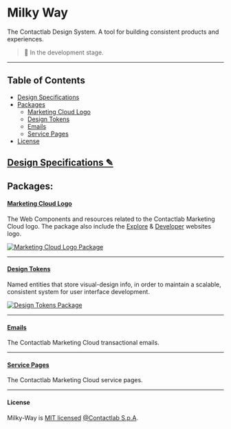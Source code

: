 # Milky Way

The Contactlab Design System. A tool for building consistent products and experiences.

> 🚧 In the development stage.

---

## Table of Contents

- [Design Specifications][design-specs-url]
- [Packages](#packages)
  - [Marketing Cloud Logo][marketing-cloud-logo-url]
  - [Design Tokens][design-tokens-url]
  - [Emails][emails-url]
  - [Service Pages][service-pages-url]
- [License](#license)

## [Design Specifications ✎][design-specs-url]

## Packages:

#### [Marketing Cloud Logo][marketing-cloud-logo-url]

The Web Components and resources related to the Contactlab Marketing Cloud logo. The package also include the [Explore][mc-explore-url] & [Developer][mc-developer-url] websites logo.

[![Marketing Cloud Logo Package][npm-mc-logo-img]][npm-mc-logo-url]

---

#### [Design Tokens][design-tokens-url]

Named entities that store visual-design info, in order to maintain a scalable, consistent system for user interface development.

[![Design Tokens Package][npm-design-tokens-img]][npm-design-tokens-url]

---

#### [Emails][emails-url]

The Contactlab Marketing Cloud transactional emails.

---

#### [Service Pages][service-pages-url]

The Contactlab Marketing Cloud service pages.

---

#### License

Milky-Way is [MIT licensed](./LICENSE) [@Contactlab S.p.A][contactlab-url].

<!--
  I M A G E S
-->

[npm-design-tokens-img]: https://img.shields.io/npm/v/@contactlab/ds-tokens?style=flat-square&colorA=001420&colorB=0391ec
[npm-mc-logo-img]: https://img.shields.io/npm/v/@contactlab/marketing-cloud-logo?style=flat-square&colorA=001420&colorB=0391ec

<!--
  L I N K S
-->

[contactlab-url]: https://contactlab.com
[design-specs-url]: https://www.notion.so/584957192e6e4e43bffc094b68925bd3?v=dfb32ec9f13042829d2d94ae6962b142
[design-tokens-url]: ./packages/design-tokens
[emails-url]: ./packages/emails
[marketing-cloud-logo-url]: ./packages/marketing-cloud-logo
[mc-developer-url]: http://developer.contactlab.com
[mc-explore-url]: http://explore.contactlab.com
[npm-design-tokens-url]: https://www.npmjs.com/package/@contactlab/ds-tokens
[npm-mc-logo-url]: https://www.npmjs.com/package/@contactlab/marketing-cloud-logo
[service-pages-url]: ./packages/service-pages
